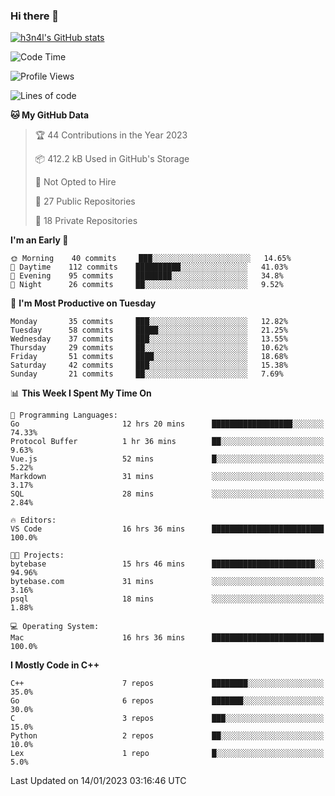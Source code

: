 ### Hi there 👋

[![h3n4l's GitHub stats](https://github-readme-stats.vercel.app/api?username=h3n4l&count_private=true&show_icons=true&theme=radical)](https://github.com/h3n4l/github-readme-stats)

<!--START_SECTION:waka-->
![Code Time](http://img.shields.io/badge/Code%20Time-885%20hrs-blue)

![Profile Views](http://img.shields.io/badge/Profile%20Views-0-blue)

![Lines of code](https://img.shields.io/badge/From%20Hello%20World%20I%27ve%20Written-44%20Thousand%20lines%20of%20code-blue)

**🐱 My GitHub Data** 

> 🏆 44 Contributions in the Year 2023
 > 
> 📦 412.2 kB Used in GitHub's Storage 
 > 
> 🚫 Not Opted to Hire
 > 
> 📜 27 Public Repositories 
 > 
> 🔑 18 Private Repositories  
 > 
**I'm an Early 🐤** 

```text
🌞 Morning    40 commits     ███░░░░░░░░░░░░░░░░░░░░░░   14.65% 
🌆 Daytime    112 commits    ██████████░░░░░░░░░░░░░░░   41.03% 
🌃 Evening    95 commits     ████████░░░░░░░░░░░░░░░░░   34.8% 
🌙 Night      26 commits     ██░░░░░░░░░░░░░░░░░░░░░░░   9.52%

```
📅 **I'm Most Productive on Tuesday** 

```text
Monday       35 commits     ███░░░░░░░░░░░░░░░░░░░░░░   12.82% 
Tuesday      58 commits     █████░░░░░░░░░░░░░░░░░░░░   21.25% 
Wednesday    37 commits     ███░░░░░░░░░░░░░░░░░░░░░░   13.55% 
Thursday     29 commits     ██░░░░░░░░░░░░░░░░░░░░░░░   10.62% 
Friday       51 commits     ████░░░░░░░░░░░░░░░░░░░░░   18.68% 
Saturday     42 commits     ███░░░░░░░░░░░░░░░░░░░░░░   15.38% 
Sunday       21 commits     ██░░░░░░░░░░░░░░░░░░░░░░░   7.69%

```


📊 **This Week I Spent My Time On** 

```text
💬 Programming Languages: 
Go                       12 hrs 20 mins      ██████████████████░░░░░░░   74.33% 
Protocol Buffer          1 hr 36 mins        ██░░░░░░░░░░░░░░░░░░░░░░░   9.63% 
Vue.js                   52 mins             █░░░░░░░░░░░░░░░░░░░░░░░░   5.22% 
Markdown                 31 mins             ░░░░░░░░░░░░░░░░░░░░░░░░░   3.17% 
SQL                      28 mins             ░░░░░░░░░░░░░░░░░░░░░░░░░   2.84%

🔥 Editors: 
VS Code                  16 hrs 36 mins      █████████████████████████   100.0%

🐱‍💻 Projects: 
bytebase                 15 hrs 46 mins      ███████████████████████░░   94.96% 
bytebase.com             31 mins             ░░░░░░░░░░░░░░░░░░░░░░░░░   3.16% 
psql                     18 mins             ░░░░░░░░░░░░░░░░░░░░░░░░░   1.88%

💻 Operating System: 
Mac                      16 hrs 36 mins      █████████████████████████   100.0%

```

**I Mostly Code in C++** 

```text
C++                      7 repos             ████████░░░░░░░░░░░░░░░░░   35.0% 
Go                       6 repos             ███████░░░░░░░░░░░░░░░░░░   30.0% 
C                        3 repos             ███░░░░░░░░░░░░░░░░░░░░░░   15.0% 
Python                   2 repos             ██░░░░░░░░░░░░░░░░░░░░░░░   10.0% 
Lex                      1 repo              █░░░░░░░░░░░░░░░░░░░░░░░░   5.0%

```



 Last Updated on 14/01/2023 03:16:46 UTC
<!--END_SECTION:waka-->

